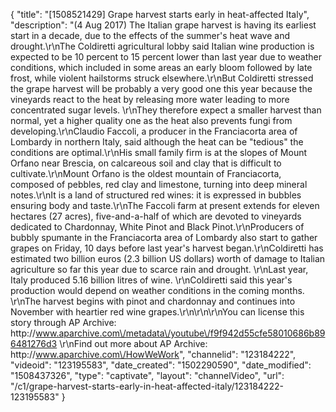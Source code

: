 {
    "title": "[1508521429] Grape harvest starts early in heat-affected Italy",
    "description": "(4 Aug 2017) The Italian grape harvest is having its earliest start in a decade, due to the effects of the summer's heat wave and drought.\r\nThe Coldiretti agricultural lobby said Italian wine production is expected to be 10 percent to 15 percent lower than last year due to weather conditions, which included in some areas an early bloom followed by late frost, while violent hailstorms struck elsewhere.\r\nBut Coldiretti stressed the grape harvest will be probably a very good one this year because the vineyards react to the heat by releasing more water leading to more concentrated sugar levels. \r\nThey therefore expect a smaller harvest than normal, yet a higher quality one as the heat also prevents fungi from developing.\r\nClaudio Faccoli, a producer in the Franciacorta area of Lombardy in northern Italy, said although the heat can be \"tedious\" the conditions are optimal.\r\nHis small family firm is at the slopes of Mount Orfano near Brescia, on calcareous soil and clay that is difficult to cultivate.\r\nMount Orfano is the oldest mountain of Franciacorta, composed of pebbles, red clay and limestone, turning into deep mineral notes.\r\nIt is a land of structured red wines: it is expressed in bubbles ensuring body and taste.\r\nThe Faccoli farm at present extends for eleven hectares (27 acres), five-and-a-half of which are devoted to vineyards dedicated to Chardonnay, White Pinot and Black Pinot.\r\nProducers of bubbly spumante in the Franciacorta area of Lombardy also start to gather grapes on Friday, 10 days before last year's harvest began.\r\nColdiretti has estimated two billion euros (2.3 billion US dollars) worth of damage to Italian agriculture so far this year due to scarce rain and drought. \r\nLast year, Italy produced 5.16 billion litres of wine. \r\nColdiretti said this year's production would depend on weather conditions in the coming months. \r\nThe harvest begins with pinot and chardonnay and continues into November with heartier red wine grapes.\r\n\r\n\r\nYou can license this story through AP Archive: http:\/\/www.aparchive.com\/metadata\/youtube\/f9f942d55cfe58010686b896481276d3 \r\nFind out more about AP Archive: http:\/\/www.aparchive.com\/HowWeWork",
    "channelid": "123184222",
    "videoid": "123195583",
    "date_created": "1502290590",
    "date_modified": "1508437326",
    "type": "captivate",
    "layout": "channelVideo",
    "url": "\/c1\/grape-harvest-starts-early-in-heat-affected-italy\/123184222-123195583"
}